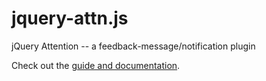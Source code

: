 jquery-attn.js
===========

jQuery Attention -- a feedback-message/notification plugin

Check out the [guide and documentation](http://bezhermoso.github.io/jquery-attn/).